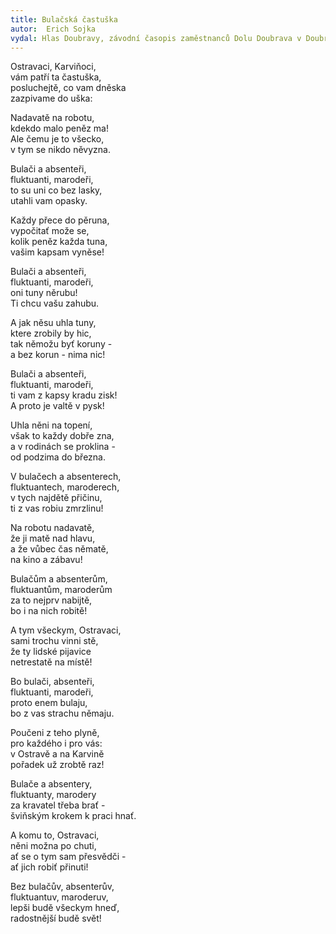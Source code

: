 ```yaml
---
title: Bulačská častuška
autor:  Erich Sojka
vydal: Hlas Doubravy, závodní časopis zaměstnanců Dolu Doubrava v Doubravě, 1956
---
```


Ostravaci, Karviňoci,  
vám patří ta častuška,   
posluchejtě, co vam dněska   
zazpivame do uška:

Nadavatě na robotu,  
kdekdo malo peněz ma!  
Ale čemu je to všecko,  
v tym se nikdo něvyzna.

Bulači a absenteři,   
fluktuanti, marodeři,  
to su uni co bez lasky,  
utahli vam opasky.

Každy přece do pěruna,    
vypočitať može se,   
kolik peněz každa tuna,  
vašim kapsam vyněse!

Bulači a absenteři,  
fluktuanti, marodeři,   
oni tuny něrubu!   
Ti chcu vašu zahubu.

A jak něsu uhla tuny,   
ktere zrobily by hic,   
tak němožu byť koruny -   
a bez korun - nima nic!

Bulači a absenteři,    
fluktuanti, marodeři,    
ti vam z kapsy kradu zisk!    
A proto je valtě v pysk!  

Uhla něni na topení,   
však to každy dobře zna,  
a v rodinách se proklina -   
od podzima do března.

V bulačech a absenterech,  
fluktuantech, maroderech,  
v tych najdětě přičinu,  
ti z vas robiu zmrzlinu!

Na robotu nadavatě,    
že ji matě nad hlavu,   
a že vůbec čas němatě,   
na kino a zábavu!

Bulačům a absenterům,   
fluktuantům, maroderům    
za to nejprv nabijtě,   
bo i na nich robitě!

A tym všeckym, Ostravaci,   
sami trochu vinni stě,   
že ty lidské pijavice   
netrestatě na místě!

Bo bulači, absenteři,  
fluktuanti, marodeři,  
proto enem bulaju,    
bo z vas strachu němaju.

Poučeni z teho plyně,   
pro každého i pro vás:   
v Ostravě a na Karvině    
pořadek už zrobtě raz!

Bulače a absentery,     
fluktuanty, marodery   
za kravatel třeba brať -   
šviňským krokem k praci hnať.

A komu to, Ostravaci,   
něni možna po chuti,  
ať se o tym sam přesvědči -    
ať jich robiť přinuti!

Bez bulačův, absenterův,  
fluktuantuv, maroderuv,  
lepši budě všeckym hneď,  
radostnější budě svět!